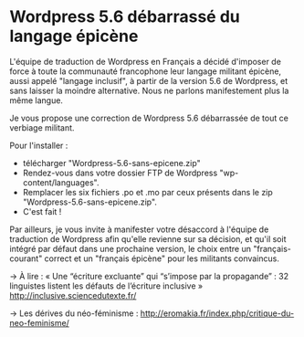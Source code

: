# Wordpress 5.6 débarrassé du langage épicène

L'équipe de traduction de Wordpress en Français a décidé d'imposer de force  à toute la communauté francophone leur langage militant épicène, aussi appelé "langage inclusif", à partir de la version 5.6 de Wordpress, et sans laisser la moindre alternative. Nous ne parlons manifestement plus la même langue.

Je vous propose une correction de Wordpress 5.6 débarrassée de tout ce verbiage militant.

Pour l'installer :
- télécharger "Wordpress-5.6-sans-epicene.zip"
- Rendez-vous dans votre dossier FTP de Wordpress "wp-content/languages".
- Remplacer les six fichiers .po et .mo par ceux présents dans le zip "Wordpress-5.6-sans-epicene.zip".
- C'est fait !

Par ailleurs, je vous invite à manifester votre désaccord à l'équipe de traduction de Wordpress afin qu'elle revienne sur sa décision, et qu'il soit intégré par défaut dans une prochaine version, le choix entre un "français-courant" correct et un "français épicène" pour les militants convaincus.

→ À lire : « Une “écriture excluante” qui “s’impose par la propagande” : 32 linguistes listent les défauts de l’écriture inclusive » http://inclusive.sciencedutexte.fr/

→ Les dérives du néo-féminisme : http://eromakia.fr/index.php/critique-du-neo-feminisme/
